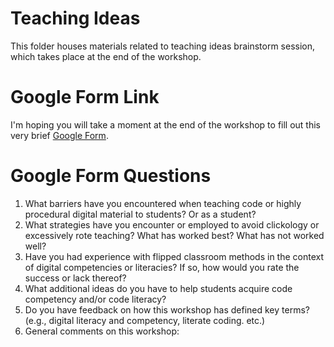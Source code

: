 # Teaching Ideas

This folder houses materials related to teaching ideas brainstorm session, which takes place at the end of the workshop.

# Google Form Link

I'm hoping you will take a moment at the end of the workshop to fill out this very brief [Google Form](https://docs.google.com/forms/d/1XY_-qun7IQhQvm98pOwr7zxo4KNFHQZ9sBA-jQ0scPY). 

# Google Form Questions

1. What barriers have you encountered when teaching code or highly procedural digital material to students? Or as a student?
2. What strategies have you encounter or employed to avoid clickology or excessively rote teaching? What has worked best? What has not worked well?
3. Have you had experience with flipped classroom methods in the context of digital competencies or literacies? If so, how would you rate the success or lack thereof? 
4. What additional ideas do you have to help students acquire code competency and/or code literacy? 
5. Do you have feedback on how this workshop has defined key terms? (e.g., digital literacy and competency, literate coding. etc.)
6. General comments on this workshop:
